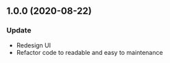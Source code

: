 
## 1.0.0 (2020-08-22)

### Update
- Redesign UI 
- Refactor code to readable and easy to maintenance